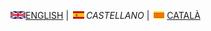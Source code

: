 <img src="en.png" alt="English">[ENGLISH](download.md) | <img src="es.png" alt="Castellano">*CASTELLANO* | <img src="ca.png" alt="Català">[CATALÀ](Descarregar.md)

